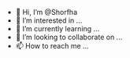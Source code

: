 - 👋 Hi, I’m @Shorfha
- 👀 I’m interested in ...
- 🌱 I’m currently learning ...
- 💞️ I’m looking to collaborate on ...
- 📫 How to reach me ...

<!---
Shorfha/Shorfha is a ✨ special ✨ repository because its `README.md` (this file) appears on your GitHub profile.
You can click the Preview link to take a look at your changes.
--->
